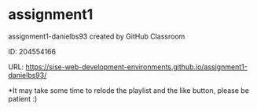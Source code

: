 # assignment1

assignment1-danielbs93 created by GitHub Classroom

ID: 204554166

URL: https://sise-web-development-environments.github.io/assignment1-danielbs93/

*It may take some time to relode the playlist and the like button, please be patient :)

